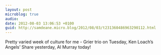 ```yaml
---
layout: post
microblog: true
audio: 
date: 2012-08-03 13:06:53 +0100
guid: http://samdeane.micro.blog/2012/08/03/t231360486963290112.html
---
```

Pretty varied week of culture for me - Grier trio on Tuesday, Ken Loach’s Angels’ Share yesterday, Al Murray today!
